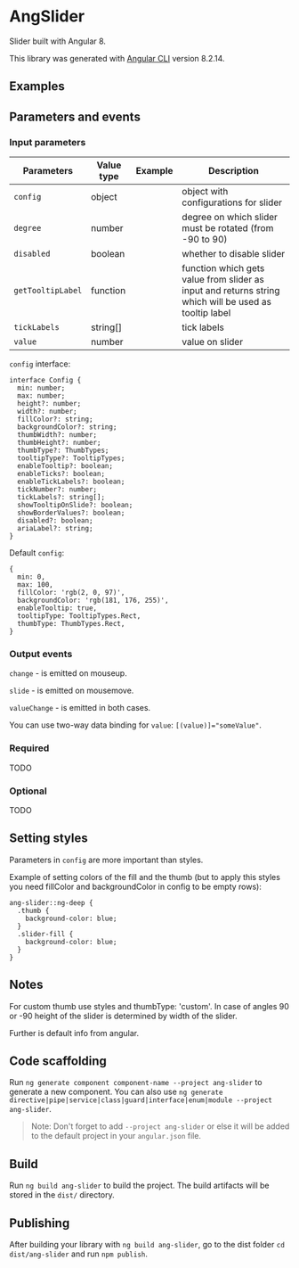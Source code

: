 # AngSlider

Slider built with Angular 8.

This library was generated with [Angular CLI](https://github.com/angular/angular-cli) version 8.2.14.

## Examples


## Parameters and events

### Input parameters


| Parameters    | Value type  | Example           | Description
| ------------- | ----------- | ----------------- | -------
| `config`      | object      |                   | object with configurations for slider
| `degree`      | number      |                   | degree on which slider must be rotated (from -90 to 90)
| `disabled`    | boolean     |                   | whether to disable slider
| `getTooltipLabel` | function|                   | function which gets value from slider as input and returns string which will be used as tooltip label
| `tickLabels`  | string[]    |                   | tick labels
| `value`       | number      |                   | value on slider

`config` interface: 
```
interface Config {
  min: number;
  max: number;
  height?: number;
  width?: number;
  fillColor?: string;
  backgroundColor?: string;
  thumbWidth?: number;
  thumbHeight?: number;
  thumbType?: ThumbTypes;
  tooltipType?: TooltipTypes;
  enableTooltip?: boolean;
  enableTicks?: boolean;
  enableTickLabels?: boolean;
  tickNumber?: number;
  tickLabels?: string[];
  showTooltipOnSlide?: boolean;
  showBorderValues?: boolean;
  disabled?: boolean;
  ariaLabel?: string;
}
```

Default `config`:
```
{
  min: 0,
  max: 100,
  fillColor: 'rgb(2, 0, 97)',
  backgroundColor: 'rgb(181, 176, 255)',
  enableTooltip: true,
  tooltipType: TooltipTypes.Rect,
  thumbType: ThumbTypes.Rect,
}
```

### Output events

`change` - is emitted on mouseup.

`slide` - is emitted on mousemove.

`valueChange` - is emitted in both cases.

You can use two-way data binding for `value`: `[(value)]="someValue"`.


### Required
  TODO

### Optional
  TODO

## Setting styles

Parameters in `config` are more important than styles.

Example of setting colors of the fill and the thumb (but to apply this styles you need fillColor and backgroundColor in config to be empty rows):
```
ang-slider::ng-deep {
  .thumb {
    background-color: blue;
  }
  .slider-fill {
    background-color: blue;
  }
}
```

## Notes

For custom thumb use styles and thumbType: 'custom'.
In case of angles 90 or -90 height of the slider is determined by width of the slider.


Further is default info from angular.

## Code scaffolding

Run `ng generate component component-name --project ang-slider` to generate a new component. You can also use `ng generate directive|pipe|service|class|guard|interface|enum|module --project ang-slider`.
> Note: Don't forget to add `--project ang-slider` or else it will be added to the default project in your `angular.json` file. 

## Build

Run `ng build ang-slider` to build the project. The build artifacts will be stored in the `dist/` directory.

## Publishing

After building your library with `ng build ang-slider`, go to the dist folder `cd dist/ang-slider` and run `npm publish`.
